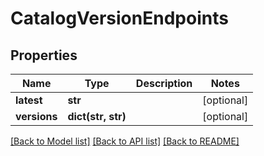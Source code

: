 # CatalogVersionEndpoints

## Properties
Name | Type | Description | Notes
------------ | ------------- | ------------- | -------------
**latest** | **str** |  | [optional] 
**versions** | **dict(str, str)** |  | [optional] 

[[Back to Model list]](../README.md#documentation-for-models) [[Back to API list]](../README.md#documentation-for-api-endpoints) [[Back to README]](../README.md)


